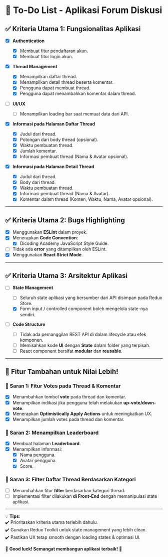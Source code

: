 # 📌 To-Do List - Aplikasi Forum Diskusi

## ✅ Kriteria Utama 1: Fungsionalitas Aplikasi

- [x] **Authentication**

  - [x] Membuat fitur pendaftaran akun.
  - [x] Membuat fitur login akun.

- [x] **Thread Management**

  - [x] Menampilkan daftar thread.
  - [x] Menampilkan detail thread beserta komentar.
  - [x] Pengguna dapat membuat thread.
  - [x] Pengguna dapat menambahkan komentar dalam thread.

- [ ] **UI/UX**

  - [ ] Menampilkan loading bar saat memuat data dari API.

- [x] **Informasi pada Halaman Daftar Thread**

  - [x] Judul dari thread.
  - [x] Potongan dari body thread (opsional).
  - [x] Waktu pembuatan thread.
  - [x] Jumlah komentar.
  - [x] Informasi pembuat thread (Nama & Avatar opsional).

- [x] **Informasi pada Halaman Detail Thread**
  - [x] Judul dari thread.
  - [x] Body dari thread.
  - [x] Waktu pembuatan thread.
  - [x] Informasi pembuat thread (Nama & Avatar).
  - [x] Komentar dalam thread (Konten, Waktu, Nama, Avatar opsional).

---

## ✅ Kriteria Utama 2: Bugs Highlighting

- [x] Menggunakan **ESLint** dalam proyek.
- [x] Menerapkan **Code Convention**:
  - [x] Dicoding Academy JavaScript Style Guide.
- [ ] Tidak ada **error** yang ditampilkan oleh ESLint.
- [x] Menggunakan **React Strict Mode**.

---

## ✅ Kriteria Utama 3: Arsitektur Aplikasi

- [ ] **State Management**

  - [ ] Seluruh state aplikasi yang bersumber dari API disimpan pada Redux Store.
  - [x] Form input / controlled component boleh mengelola state-nya sendiri.

- [ ] **Code Structure**
  - [ ] Tidak ada pemanggilan REST API di dalam lifecycle atau efek komponen.
  - [ ] Memisahkan kode **UI** dengan **State** dalam folder yang terpisah.
  - [ ] React component bersifat **modular** dan **reusable**.

---

## 🌟 Fitur Tambahan untuk Nilai Lebih!

### 🔹 Saran 1: Fitur Votes pada Thread & Komentar

- [x] Menambahkan tombol **vote** pada thread dan komentar.
- [x] Menampilkan indikasi jika pengguna telah melakukan **up-vote/down-vote**.
- [x] Menerapkan **Optimistically Apply Actions** untuk meningkatkan UX.
- [x] Menampilkan jumlah votes pada thread dan komentar.

### 🔹 Saran 2: Menampilkan Leaderboard

- [x] Membuat halaman **Leaderboard**.
- [x] Menampilkan informasi:
  - [x] Nama pengguna.
  - [x] Avatar pengguna.
  - [x] Score.

### 🔹 Saran 3: Filter Daftar Thread Berdasarkan Kategori

- [ ] Menambahkan fitur **filter** berdasarkan kategori thread.
- [ ] Implementasi filter dilakukan **di Front-End** dengan memanipulasi state aplikasi.

---

💡 **Tips**:  
✔️ Prioritaskan kriteria utama terlebih dahulu.  
✔️ Gunakan Redux Toolkit untuk state management yang lebih clean.  
✔️ Pastikan UX tetap smooth dengan loading states & optimasi UI.

🚀 **Good luck! Semangat membangun aplikasi terbaik!** 🚀
